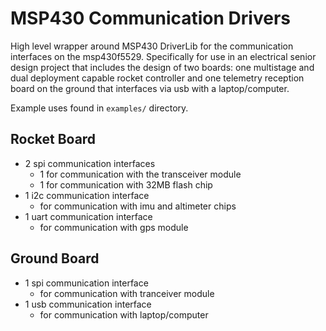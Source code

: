 # MSP430 Communication Drivers
High level wrapper around MSP430 DriverLib for the communication interfaces on the msp430f5529.
Specifically for use in an electrical senior design project that includes the design of two boards: one multistage and dual deployment capable rocket controller and one telemetry reception board on the ground that interfaces via usb with a laptop/computer. 

Example uses found in `examples/` directory.

## Rocket Board
- 2 spi communication interfaces
  - 1 for communication with the transceiver module
  - 1 for communication with 32MB flash chip
- 1 i2c communication interface
  - for communication with imu and altimeter chips
- 1 uart communication interface
  - for communication with gps module

## Ground Board
- 1 spi communication interface
  - for communication with tranceiver module
- 1 usb communication interface
  - for communication with laptop/computer
